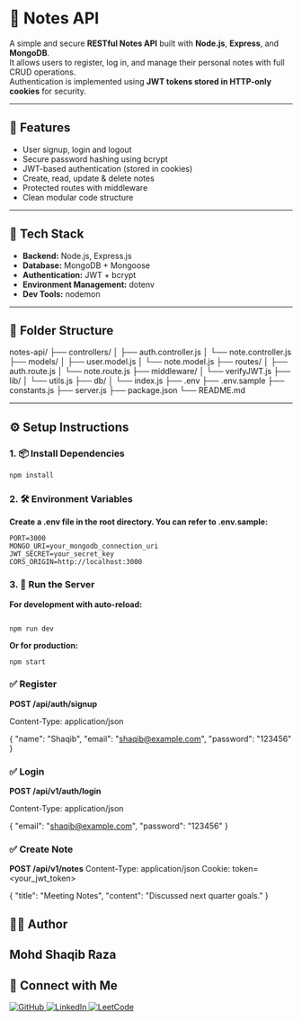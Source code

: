 # 📝 Notes API

A simple and secure **RESTful Notes API** built with **Node.js**, **Express**, and **MongoDB**.  
It allows users to register, log in, and manage their personal notes with full CRUD operations.  
Authentication is implemented using **JWT tokens stored in HTTP-only cookies** for security.

---

## 🚀 Features

- User signup, login and logout
- Secure password hashing using bcrypt
- JWT-based authentication (stored in cookies)
- Create, read, update & delete notes
- Protected routes with middleware
- Clean modular code structure

---

## 🧰 Tech Stack

- **Backend:** Node.js, Express.js
- **Database:** MongoDB + Mongoose
- **Authentication:** JWT + bcrypt
- **Environment Management:** dotenv
- **Dev Tools:** nodemon

---

## 📁 Folder Structure

notes-api/
├── controllers/
│ ├── auth.controller.js
│ └── note.controller.js
├── models/
│ ├── user.model.js
│ └── note.model.js
├── routes/
│ ├── auth.route.js
│ └── note.route.js
├── middleware/
│ └── verifyJWT.js
├── lib/
│ └── utils.js
├── db/
│ └── index.js
├── .env
├── .env.sample
├── constants.js
├── server.js
├── package.json
└── README.md

---

## ⚙️ Setup Instructions

### 1. 📦 Install Dependencies

```bash
npm install
```

### 2. 🛠️ Environment Variables

**Create a .env file in the root directory. You can refer to .env.sample:**

```
PORT=3000
MONGO_URI=your_mongodb_connection_uri
JWT_SECRET=your_secret_key
CORS_ORIGIN=http://localhost:3000

```

### 3. 🚀 Run the Server
**For development with auto-reload:**

```

npm run dev

```

**Or for production:**
```
npm start

```

### ✅ Register

**POST /api/auth/signup**

Content-Type: application/json

{
  "name": "Shaqib",
  "email": "shaqib@example.com",
  "password": "123456"
}

### ✅ Login

**POST /api/v1/auth/login**

Content-Type: application/json

{
  "email": "shaqib@example.com",
  "password": "123456"
}


### ✅ Create Note

**POST /api/v1/notes**
Content-Type: application/json
Cookie: token=<your_jwt_token>

{
  "title": "Meeting Notes",
  "content": "Discussed next quarter goals."
}


## 👨‍💻 Author
**Mohd Shaqib Raza**
---

## 📲 Connect with Me

<p align="left">
  <a href="https://github.com/IamMSR-01" target="_blank">
    <img src="https://img.shields.io/badge/GitHub-100000?style=for-the-badge&logo=github&logoColor=white" alt="GitHub"/>
  </a>
  <a href="https://www.linkedin.com/in/mohd-shaqib-raza-4088aa310/" target="_blank">
    <img src="https://img.shields.io/badge/LinkedIn-0A66C2?style=for-the-badge&logo=linkedin&logoColor=white" alt="LinkedIn"/>
  </a>
  <a href="https://leetcode.com/u/iammsr/" target="_blank">
    <img src="https://img.shields.io/badge/LeetCode-FFA116?style=for-the-badge&logo=LeetCode&logoColor=black" alt="LeetCode"/>
  </a>
</p>
